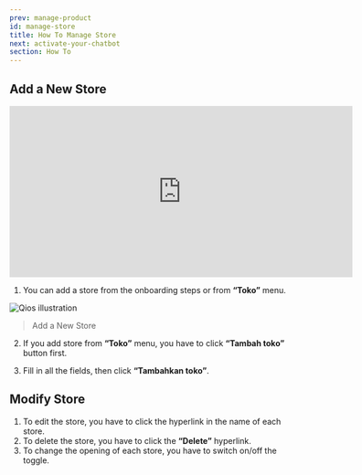 ```yaml
---
prev: manage-product
id: manage-store
title: How To Manage Store
next: activate-your-chatbot
section: How To
---
```


## Add a New Store

<iframe width="600" height="300" src="https://www.youtube.com/embed/dLcMLqLrp9U?list=PLy86Ve1I7c3iZrOzmqE16D0ZVIjoDFRQw" title="YouTube video player" frameBorder="0" allow="accelerometer; autoplay; clipboard-write; encrypted-media; gyroscope; picture-in-picture" allowFullScreen></iframe>

1. You can add a store from the onboarding steps or from **“Toko”** menu.

![Qios illustration](/assets/images/products/qios/image9.png)

> Add a New Store

2. If you add store from **“Toko”** menu, you have to click **“Tambah toko”** button first.

3. Fill in all the fields, then click **“Tambahkan toko”**.

## Modify Store

1. To edit the store, you have to click the hyperlink in the name of each store.
2. To delete the store, you have to click the **“Delete”** hyperlink.
3. To change the opening of each store, you have to switch on/off the toggle.
